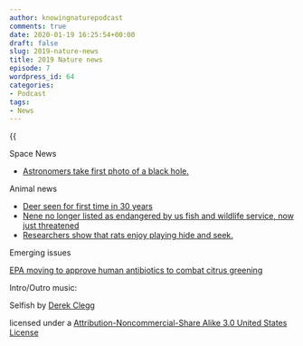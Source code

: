 ```yaml
---
author: knowingnaturepodcast
comments: true
date: 2020-01-19 16:25:54+00:00
draft: false
slug: 2019-nature-news
title: 2019 Nature news
episode: 7
wordpress_id: 64
categories:
- Podcast
tags:
- News
---
```


{{<audio src="https://knowingnature.podbean.com/mf/play/q7u8yi/Ep_7_-_2019_Nature_news.mp3" >}}

Space News

  * [Astronomers take first photo of a black hole.](https://www.jpl.nasa.gov/edu/news/2019/4/19/how-scientists-captured-the-first-image-of-a-black-hole/)

Animal news

  * [Deer seen for first time in 30 years](http://www.sci-news.com/biology/silver-backed-chevrotain-07794.html)
  * [Nene no longer listed as endangered by us fish and wildlife service, now just threatened](http://www.honolulumagazine.com/Honolulu-Magazine/July-2019/Meet-the-Guardians-of-the-Nene-Who-Are-Helping-to-Save-Hawaiis-Endangered-Bird/)
  * [Researchers show that rats enjoy playing hide and seek.](https://www.sciencemag.org/news/2019/09/lab-rats-play-hide-and-seek-fun-it-new-study-shows)

Emerging issues

[EPA moving to approve human antibiotics to combat citrus greening](https://www.nature.com/articles/d41586-019-00875-7)

Intro/Outro music:

Selfish by [Derek Clegg](http://freemusicarchive.org/music/Derek_Clegg/)

licensed under a [Attribution-Noncommercial-Share Alike 3.0 United States License](http://creativecommons.org/licenses/by-nc-sa/3.0/us/)


